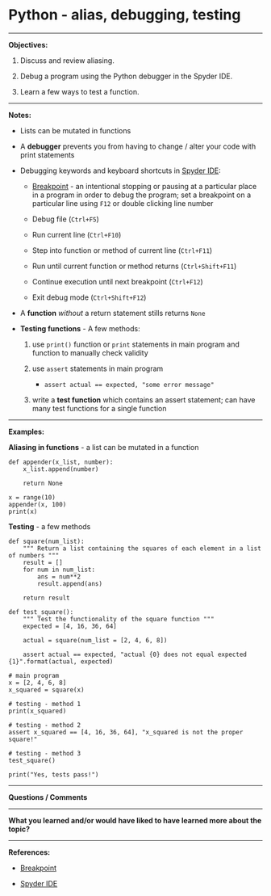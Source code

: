 Python - alias, debugging, testing
==================================

*****
**Objectives:**

1. Discuss and review aliasing.

2. Debug a program using the Python debugger in the Spyder IDE.

3. Learn a few ways to test a function.


*****
**Notes:**

* Lists can be mutated in functions

* A **debugger** prevents you from having to change / alter your code with print statements

* Debugging keywords and keyboard shortcuts in [Spyder IDE]:

    - [Breakpoint] - an intentional stopping or pausing at a particular place in a program in order to debug the program; set a breakpoint on a particular line using `F12` or double clicking line number

    - Debug file (`Ctrl+F5`) 

    - Run current line (`Ctrl+F10`)
    
    - Step into function or method of current line (`Ctrl+F11`)
    
    - Run until current function or method returns (`Ctrl+Shift+F11`)

    - Continue execution until next breakpoint (`Ctrl+F12`)
    
    - Exit debug mode (`Ctrl+Shift+F12`)

* A **function** *without* a return statement stills returns `None`

* **Testing functions** - A few methods:
    
    1. use `print()` function or `print` statements in main program and function to manually check validity  
    
    2. use `assert` statements in main program
    
        - `assert actual == expected, "some error message"`
        
    3. write a **test function** which contains an assert statement; can have many test functions for a single function

*****
**Examples:**

**Aliasing in functions** - a list can be mutated in a function

    def appender(x_list, number):
		x_list.append(number)
		
		return None

	x = range(10)
	appender(x, 100)
	print(x)


**Testing** - a few methods

    def square(num_list):
        """ Return a list containing the squares of each element in a list of numbers """
        result = []
        for num in num_list:
            ans = num**2
            result.append(ans)
        
        return result
    
    def test_square():
        """ Test the functionality of the square function """
        expected = [4, 16, 36, 64]
        
        actual = square(num_list = [2, 4, 6, 8])
        
        assert actual == expected, "actual {0} does not equal expected {1}".format(actual, expected)
        
    # main program
    x = [2, 4, 6, 8]
    x_squared = square(x)
    
    # testing - method 1 
    print(x_squared)               
    
    # testing - method 2
    assert x_squared == [4, 16, 36, 64], "x_squared is not the proper square!"      
    
    # testing - method 3
    test_square()       
    
    print("Yes, tests pass!")

*****
**Questions / Comments**


*****
**What you learned and/or would have liked to have learned more about the topic?**


*****
**References:**

* [Breakpoint]

* [Spyder IDE]

[Breakpoint]:http://en.wikipedia.org/wiki/Breakpoint
[Spyder IDE]:https://code.google.com/p/spyderlib/

